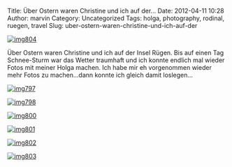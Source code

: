 Title: Über Ostern waren Christine und ich auf der...
Date: 2012-04-11 10:28
Author: marvin
Category: Uncategorized
Tags: holga, photography, rodinal, ruegen, travel
Slug: uber-ostern-waren-christine-und-ich-auf-der

[![img804](http://farm8.staticflickr.com/7206/7067252991_336518572b.jpg)](http://www.flickr.com/photos/marvinxsteadfast/7067252991/ "img804 by marvinxsteadfast, on Flickr, via Patr")

Über Ostern waren Christine und ich auf der Insel Rügen. Bis auf einen
Tag Schnee-Sturm war das Wetter traumhaft und ich konnte endlich mal
wieder Fotos mit meiner Holga machen. Ich habe mir eh vorgenommen wieder
mehr Fotos zu machen...dann konnte ich gleich damit loslegen...

[![img797](http://farm8.staticflickr.com/7089/6921176302_c6caa9df27.jpg)](http://www.flickr.com/photos/marvinxsteadfast/6921176302/ "img797 by marvinxsteadfast, on Flickr, via Patr")

[![img798](http://farm8.staticflickr.com/7135/7067255663_777211ea0d.jpg)](http://www.flickr.com/photos/marvinxsteadfast/7067255663/ "img798 by marvinxsteadfast, on Flickr, via Patr")

[![img800](http://farm8.staticflickr.com/7238/6921175258_db11ca5f70.jpg)](http://www.flickr.com/photos/marvinxsteadfast/6921175258/ "img800 by marvinxsteadfast, on Flickr, via Patr")

[![img801](http://farm6.staticflickr.com/5327/7067254671_e97afdd5e7.jpg)](http://www.flickr.com/photos/marvinxsteadfast/7067254671/ "img801 by marvinxsteadfast, on Flickr, via Patr")

[![img802](http://farm8.staticflickr.com/7066/7067254183_2b63dd20ce.jpg)](http://www.flickr.com/photos/marvinxsteadfast/7067254183/ "img802 by marvinxsteadfast, on Flickr, via Patr")

[![img803](http://farm6.staticflickr.com/5452/6921173946_493635bd9c.jpg)](http://www.flickr.com/photos/marvinxsteadfast/6921173946/ "img803 by marvinxsteadfast, on Flickr, via Patr")

